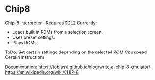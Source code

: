 # Chip8
Chip-8 Interpreter - 
Requires SDL2
Currently:
- Loads built in ROMs from a selection screen.
- Uses preset settings.
- Plays ROMs.

ToDo:
Set certain settings depending on the selected ROM
   Cpu speed
   Certain Instructions
   

Documentation:
https://tobiasvl.github.io/blog/write-a-chip-8-emulator/
https://en.wikipedia.org/wiki/CHIP-8
